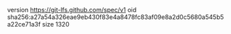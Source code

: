 version https://git-lfs.github.com/spec/v1
oid sha256:a27a54a326eae9eb430f83e4a8478fc83af09e8a2d0c5680a545b5a22ce71a3f
size 1320
